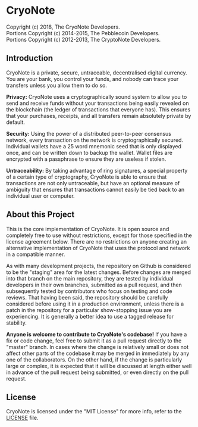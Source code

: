 # CryoNote

Copyright (c) 2018, The CryoNote Developers.   
Portions Copyright (c) 2014-2015, The Pebblecoin Developers.   
Portions Copyright (c) 2012-2013, The CryptoNote Developers.

## Introduction

CryoNote is a private, secure, untraceable, decentralised digital currency. You are your bank, you control your funds, and nobody can trace your transfers unless you allow them to do so.

**Privacy:** CryoNote uses a cryptographically sound system to allow you to send and receive funds without your transactions being easily revealed on the blockchain (the ledger of transactions that everyone has). This ensures that your purchases, receipts, and all transfers remain absolutely private by default.

**Security:** Using the power of a distributed peer-to-peer consensus network, every transaction on the network is cryptographically secured. Individual wallets have a 25 word mnemonic seed that is only displayed once, and can be written down to backup the wallet. Wallet files are encrypted with a passphrase to ensure they are useless if stolen.

**Untraceability:** By taking advantage of ring signatures, a special property of a certain type of cryptography, CryoNote is able to ensure that transactions are not only untraceable, but have an optional measure of ambiguity that ensures that transactions cannot easily be tied back to an individual user or computer.

## About this Project

This is the core implementation of CryoNote. It is open source and completely free to use without restrictions, except for those specified in the license agreement below. There are no restrictions on anyone creating an alternative implementation of CryoNote that uses the protocol and network in a compatible manner.

As with many development projects, the repository on Github is considered to be the "staging" area for the latest changes. Before changes are merged into that branch on the main repository, they are tested by individual developers in their own branches, submitted as a pull request, and then subsequently tested by contributors who focus on testing and code reviews. That having been said, the repository should be carefully considered before using it in a production environment, unless there is a patch in the repository for a particular show-stopping issue you are experiencing. It is generally a better idea to use a tagged release for stability.

**Anyone is welcome to contribute to CryoNote's codebase!** If you have a fix or code change, feel free to submit it as a pull request directly to the "master" branch. In cases where the change is relatively small or does not affect other parts of the codebase it may be merged in immediately by any one of the collaborators. On the other hand, if the change is particularly large or complex, it is expected that it will be discussed at length either well in advance of the pull request being submitted, or even directly on the pull request.

## License

CryoNote is licensed under the "MIT License" for more info, refer to the [LICENSE](LICENSE) file.
